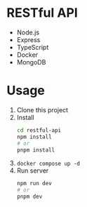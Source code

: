 # RESTful API

- Node.js
- Express
- TypeScript
- Docker
- MongoDB

# Usage

1. Clone this project
2. Install
   ```bash
   cd restful-api
   npm install
   # or
   pnpm install
   ```
3. `docker compose up -d`
4. Run server
   ```bash
   npm run dev
   # or
   pnpm dev
   ```
